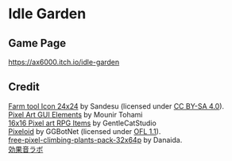 # Idle Garden
## Game Page
https://ax6000.itch.io/idle-garden
## Credit

[Farm tool Icon 24x24](https://vayasandesu.itch.io/farm-tool-icon-24x24) by Sandesu (licensed under [CC BY-SA 4.0](https://creativecommons.org/licenses/by-sa/4.0/https://creativecommons.org/licenses/by-sa/4.0/)).  
[Pixel Art GUI Elements](https://mounirtohami.itch.io/pixel-art-gui-elements) by Mounir Tohami  
[16x16 Pixel art RPG Items](https://gentlecatstudio.itch.io/rpg-items) by GentleCatStudio  
[Pixeloid](https://ggbot.itch.io/pixeloid-font) by GGBotNet (licensed under [OFL 1.1](https://scripts.sil.org/cms/scripts/page.php?item_id=OFL_web)).   
[free-pixel-climbing-plants-pack-32x64p](https://danaida.itch.io/free-pixel-climbing-plants-pack-32x64) by Danaida.   
[効果音ラボ](https://soundeffect-lab.info/)